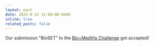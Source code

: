 ```yaml
---
layout: post
date: 2025-8-22 12:00:00-0400
inline: true
related_posts: false
---
```



Our submission "BioSET" to the [Bio+MedVis Challenge](http://biovis.net/2025/biovisChallenges_vis/) got accepted!